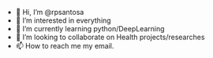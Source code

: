 - 👋 Hi, I’m @rpsantosa
- 👀 I’m interested in everything 
- 🌱 I’m currently learning python/DeepLearning
- 💞️ I’m looking to collaborate on Health projects/researches
- 📫 How to reach me my email.

<!---
rpsantosa/rpsantosa is a ✨ special ✨ repository because its `README.md` (this file) appears on your GitHub profile.
You can click the Preview link to take a look at your changes.
--->
